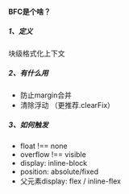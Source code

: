 #### BFC是个啥？

##### 1、定义
块级格式化上下文

##### 2、有什么用
- 防止margin合并
- 清除浮动 （更推荐.clearFix）

##### 3、如何触发
- float !== none
- overflow !== visible
- display: inline-block
- position: absolute/fixed
- 父元素display: flex / inline-flex